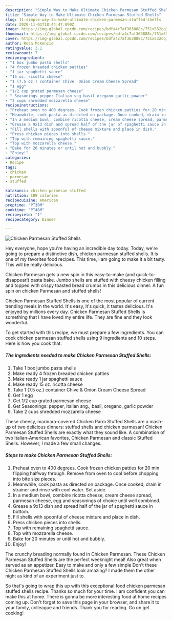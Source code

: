 ```yaml
---
description: "Simple Way to Make Ultimate Chicken Parmesan Stuffed Shells"
title: "Simple Way to Make Ultimate Chicken Parmesan Stuffed Shells"
slug: 11-simple-way-to-make-ultimate-chicken-parmesan-stuffed-shells
date: 2020-11-01T18:44:47.090Z
image: https://img-global.cpcdn.com/recipes/bdfa4c7af363888c/751x532cq70/chicken-parmesan-stuffed-shells-recipe-main-photo.jpg
thumbnail: https://img-global.cpcdn.com/recipes/bdfa4c7af363888c/751x532cq70/chicken-parmesan-stuffed-shells-recipe-main-photo.jpg
cover: https://img-global.cpcdn.com/recipes/bdfa4c7af363888c/751x532cq70/chicken-parmesan-stuffed-shells-recipe-main-photo.jpg
author: Rosa McKenzie
ratingvalue: 3.1
reviewcount: 7
recipeingredient:
- "1 box jumbo pasta shells"
- "4 frozen breaded chicken patties"
- "1 jar spaghetti sauce"
- "15 oz. ricotta cheese"
- "1 (7.5 oz.) container Chive  Onion Cream Cheese Spread"
- "1 egg"
- "1/2 cup grated parmesan cheese"
- " Seasonings pepper Italian sng basil oregano garlic powder"
- "2 cups shredded mozzarella cheese"
recipeinstructions:
- "Preheat oven to 400 degrees. Cook frozen chicken patties for 20 min flipping halfway through. Remove from oven to cool before chopping into bite size pieces."
- "Meanwhile, cook pasta as directed on package. Once cooked, drain in strainer and rinse with cool water. Set aside."
- "In a medium bowl, combine ricotta cheese, cream cheese spread, parmesan cheese, egg and seasonings of choice until well combined."
- "Grease a 9x13 dish and spread half of the jar of spaghetti sauce in bottom."
- "Fill shells with spoonful of cheese mixture and place in dish."
- "Press chicken pieces into shells."
- "Top with remaining spaghetti sauce."
- "Top with mozzarella cheese."
- "Bake for 20 minutes or until hot and bubbly."
- "Enjoy!"
categories:
- Recipe
tags:
- chicken
- parmesan
- stuffed

katakunci: chicken parmesan stuffed 
nutrition: 189 calories
recipecuisine: American
preptime: "PT30M"
cooktime: "PT46M"
recipeyield: "1"
recipecategory: Dinner

---
```



![Chicken Parmesan Stuffed Shells](https://img-global.cpcdn.com/recipes/bdfa4c7af363888c/751x532cq70/chicken-parmesan-stuffed-shells-recipe-main-photo.jpg)

Hey everyone, hope you're having an incredible day today. Today, we're going to prepare a distinctive dish, chicken parmesan stuffed shells. It is one of my favorites food recipes. This time, I am going to make it a bit tasty. This will be really delicious.

Chicken Parmesan gets a new spin in this easy-to-make (and quick-to-disappear!) pasta bake. Jumbo shells are stuffed with cheesy chicken filling and topped with crispy toasted bread crumbs in this delicious dinner. A fun spin on chicken Parmesan and stuffed shells!

Chicken Parmesan Stuffed Shells is one of the most popular of current trending meals in the world. It's easy, it's quick, it tastes delicious. It's enjoyed by millions every day. Chicken Parmesan Stuffed Shells is something that I have loved my entire life. They are fine and they look wonderful.


To get started with this recipe, we must prepare a few ingredients. You can cook chicken parmesan stuffed shells using 9 ingredients and 10 steps. Here is how you cook that.

<!--inarticleads1-->

##### The ingredients needed to make Chicken Parmesan Stuffed Shells:

1. Take 1 box jumbo pasta shells
1. Make ready 4 frozen breaded chicken patties
1. Make ready 1 jar spaghetti sauce
1. Make ready 15 oz. ricotta cheese
1. Take 1 (7.5 oz.) container Chive &amp; Onion Cream Cheese Spread
1. Get 1 egg
1. Get 1/2 cup grated parmesan cheese
1. Get  Seasonings: pepper, Italian sng., basil, oregano, garlic powder
1. Take 2 cups shredded mozzarella cheese


These cheesy, marinara-covered Chicken Parm Stuffed Shells are a mash-up of two delicious dinners: stuffed shells and chicken parmesan! Chicken Parmesan Stuffed Shells are exactly what they sound like. A combination of two Italian-American favorites, Chicken Parmesan and classic Stuffed Shells. However, I made a few small changes. 

<!--inarticleads2-->

##### Steps to make Chicken Parmesan Stuffed Shells:

1. Preheat oven to 400 degrees. Cook frozen chicken patties for 20 min flipping halfway through. Remove from oven to cool before chopping into bite size pieces.
1. Meanwhile, cook pasta as directed on package. Once cooked, drain in strainer and rinse with cool water. Set aside.
1. In a medium bowl, combine ricotta cheese, cream cheese spread, parmesan cheese, egg and seasonings of choice until well combined.
1. Grease a 9x13 dish and spread half of the jar of spaghetti sauce in bottom.
1. Fill shells with spoonful of cheese mixture and place in dish.
1. Press chicken pieces into shells.
1. Top with remaining spaghetti sauce.
1. Top with mozzarella cheese.
1. Bake for 20 minutes or until hot and bubbly.
1. Enjoy!


The crunchy breading normally found in Chicken Parmesan. These Chicken Parmesan Stuffed Shells are the perfect weeknight meal! Also great when served as an appetizer. Easy to make and only a few simple Don&#39;t these Chicken Parmesan Stuffed Shells look amazing? I made them the other night as kind of an experiment just to. 

So that's going to wrap this up with this exceptional food chicken parmesan stuffed shells recipe. Thanks so much for your time. I am confident you can make this at home. There is gonna be more interesting food at home recipes coming up. Don't forget to save this page in your browser, and share it to your family, colleague and friends. Thank you for reading. Go on get cooking!
